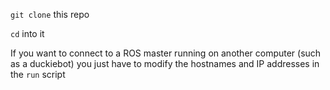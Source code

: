 `git clone` this repo

`cd` into it

If you want to connect to a ROS master running on another computer (such as a duckiebot) you just have to modify the hostnames and IP addresses in the `run` script 
